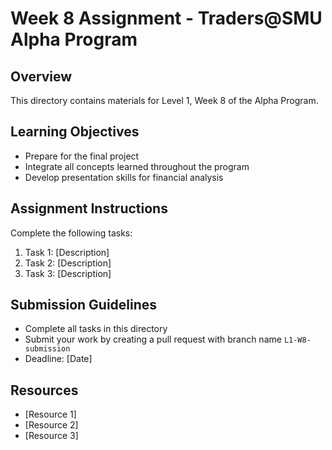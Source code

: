 # Week 8 Assignment - Traders@SMU Alpha Program

## Overview

This directory contains materials for Level 1, Week 8 of the Alpha Program.

## Learning Objectives

- Prepare for the final project
- Integrate all concepts learned throughout the program
- Develop presentation skills for financial analysis

## Assignment Instructions

Complete the following tasks:

1. Task 1: [Description]
2. Task 2: [Description]
3. Task 3: [Description]

## Submission Guidelines

- Complete all tasks in this directory
- Submit your work by creating a pull request with branch name `L1-W8-submission`
- Deadline: [Date]

## Resources

- [Resource 1]
- [Resource 2]
- [Resource 3] 
